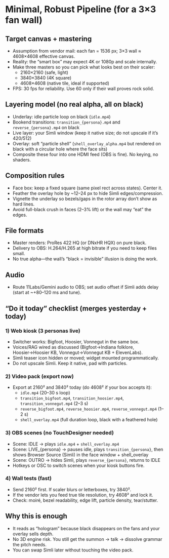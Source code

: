 # Minimal, Robust Pipeline (for a 3×3 fan wall)

## Target canvas + mastering
- Assumption from vendor mail: each fan = 1536 px; 3×3 wall ≈ 4608×4608 effective canvas.
- Reality: the “smart box” may expect 4K or 1080p and scale internally.
- Make three masters so you can pick what looks best on their scaler:
  - 2160×2160 (safe, light)
  - 3840×3840 (4K square)
  - 4608×4608 (native tile, ideal if supported)
- FPS: 30 fps for reliability. Use 60 only if their wall proves rock solid.

## Layering model (no real alpha, all on black)
- Underlay: idle particle loop on black (`idle.mp4`)
- Bookend transitions: `transition_{persona}.mp4` and `reverse_{persona}.mp4` on black
- Live layer: your Simli window (keep it native size; do not upscale if it’s 420/512)
- Overlay: soft “particle shell” (`shell_overlay_alpha.mp4` but rendered on black with a circular hole where the face sits)
- Composite these four into one HDMI feed (OBS is fine). No keying, no shaders.

## Composition rules
- Face box: keep a fixed square (same pixel rect across states). Center it.
- Feather the overlay hole by ~12–24 px to hide Simli edges/compression.
- Vignette the underlay so bezels/gaps in the rotor array don’t show as hard lines.
- Avoid full-black crush in faces (2–3% lift) or the wall may “eat” the edges.

## File formats
- Master renders: ProRes 422 HQ (or DNxHR HQX) on pure black.
- Delivery to OBS: H.264/H.265 at high bitrate if you need to keep files small.
- No true alpha—the wall’s “black = invisible” illusion is doing the work.

## Audio
- Route 11Labs/Gemini audio to OBS; set audio offset if Simli adds delay (start at ~+80–120 ms and tune).

## “Do it today” checklist (merges yesterday + today)

### 1) Web kiosk (3 personas live)
- Switcher works: Bigfoot, Hoosier, Vonnegut in the same box.
- Voices/RAG wired as discussed (Bigfoot→Indiana folklore, Hoosier→Hoosier KB, Vonnegut→Vonnegut KB + ElevenLabs).
- Simli teaser icon hidden or moved; widget mounted programmatically.
- Do not upscale Simli. Keep it native, pad with particles.

### 2) Video pack (export now)
- Export at 2160² and 3840² today (do 4608² if your box accepts it):
  - `idle.mp4` (20–30 s loop)
  - `transition_bigfoot.mp4`, `transition_hoosier.mp4`, `transition_vonnegut.mp4` (2–3 s)
  - `reverse_bigfoot.mp4`, `reverse_hoosier.mp4`, `reverse_vonnegut.mp4` (1–2 s)
  - `shell_overlay.mp4` (full duration loop, black with a feathered hole)

### 3) OBS scenes (no TouchDesigner needed)
- Scene: IDLE → plays `idle.mp4` + `shell_overlay.mp4`
- Scene: LIVE_{persona} → pauses idle, plays `transition_{persona}`, then shows Browser Source (Simli) in the face window + shell_overlay
- Scene: OUTRO → hides Simli, plays `reverse_{persona}`, returns to IDLE
- Hotkeys or OSC to switch scenes when your kiosk buttons fire.

### 4) Wall tests (fast)
- Send 2160² first. If scaler blurs or letterboxes, try 3840².
- If the vendor lets you feed true tile resolution, try 4608² and lock it.
- Check: moiré, bezel readability, edge lift, particle density, tear/stutter.

## Why this is enough
- It reads as “hologram” because black disappears on the fans and your overlay sells depth.
- No 3D engine risk. You still get the summon → talk → dissolve grammar the pitch needs.
- You can swap Simli later without touching the video pack.

